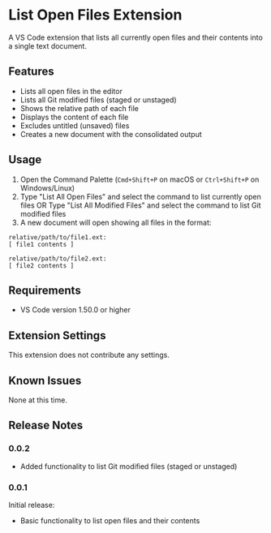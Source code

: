 # List Open Files Extension

A VS Code extension that lists all currently open files and their contents into a single text document.

## Features

- Lists all open files in the editor
- Lists all Git modified files (staged or unstaged)
- Shows the relative path of each file
- Displays the content of each file
- Excludes untitled (unsaved) files
- Creates a new document with the consolidated output

## Usage

1. Open the Command Palette (`Cmd+Shift+P` on macOS or `Ctrl+Shift+P` on Windows/Linux)
2. Type "List All Open Files" and select the command to list currently open files
   OR
   Type "List All Modified Files" and select the command to list Git modified files
3. A new document will open showing all files in the format:
```
relative/path/to/file1.ext:
[ file1 contents ]

relative/path/to/file2.ext:
[ file2 contents ]
```

## Requirements

- VS Code version 1.50.0 or higher

## Extension Settings

This extension does not contribute any settings.

## Known Issues

None at this time.

## Release Notes

### 0.0.2

- Added functionality to list Git modified files (staged or unstaged)

### 0.0.1

Initial release:
- Basic functionality to list open files and their contents

